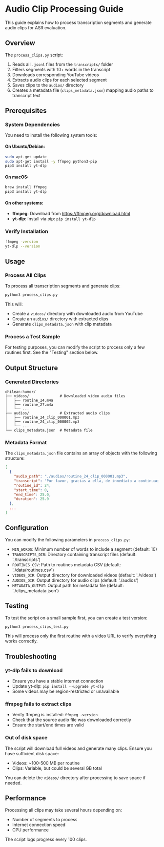 # Audio Clip Processing Guide

This guide explains how to process transcription segments and generate audio clips for ASR evaluation.

## Overview

The `process_clips.py` script:
1. Reads all `.jsonl` files from the `transcripts/` folder
2. Filters segments with 10+ words in the transcript
3. Downloads corresponding YouTube videos
4. Extracts audio clips for each selected segment
5. Saves clips to the `audios/` directory
6. Creates a metadata file (`clips_metadata.json`) mapping audio paths to transcript text

## Prerequisites

### System Dependencies

You need to install the following system tools:

#### On Ubuntu/Debian:
```bash
sudo apt-get update
sudo apt-get install -y ffmpeg python3-pip
pip3 install yt-dlp
```

#### On macOS:
```bash
brew install ffmpeg
pip3 install yt-dlp
```

#### On other systems:
- **ffmpeg**: Download from https://ffmpeg.org/download.html
- **yt-dlp**: Install via pip: `pip install yt-dlp`

### Verify Installation

```bash
ffmpeg -version
yt-dlp --version
```

## Usage

### Process All Clips

To process all transcription segments and generate clips:

```bash
python3 process_clips.py
```

This will:
- Create a `videos/` directory with downloaded audio from YouTube
- Create an `audios/` directory with extracted clips
- Generate `clips_metadata.json` with clip metadata

### Process a Test Sample

For testing purposes, you can modify the script to process only a few routines first. See the "Testing" section below.

## Output Structure

### Generated Directories

```
chilean-humor/
├── videos/              # Downloaded video audio files
│   ├── routine_24.m4a
│   ├── routine_27.m4a
│   └── ...
├── audios/              # Extracted audio clips
│   ├── routine_24_clip_000001.mp3
│   ├── routine_24_clip_000002.mp3
│   └── ...
└── clips_metadata.json  # Metadata file
```

### Metadata Format

The `clips_metadata.json` file contains an array of objects with the following structure:

```json
[
  {
    "audio_path": "./audios/routine_24_clip_000001.mp3",
    "transcript": "Por favor, gracias a ella, de inmediato a continuación...",
    "routine_id": 24,
    "start_time": 0,
    "end_time": 25.0,
    "duration": 25.0
  },
  ...
]
```

## Configuration

You can modify the following parameters in `process_clips.py`:

- `MIN_WORDS`: Minimum number of words to include a segment (default: 10)
- `TRANSCRIPTS_DIR`: Directory containing transcript files (default: './transcripts')
- `ROUTINES_CSV`: Path to routines metadata CSV (default: './data/routines.csv')
- `VIDEOS_DIR`: Output directory for downloaded videos (default: './videos')
- `AUDIOS_DIR`: Output directory for audio clips (default: './audios')
- `METADATA_OUTPUT`: Output path for metadata file (default: './clips_metadata.json')

## Testing

To test the script on a small sample first, you can create a test version:

```bash
python3 process_clips_test.py
```

This will process only the first routine with a video URL to verify everything works correctly.

## Troubleshooting

### yt-dlp fails to download

- Ensure you have a stable internet connection
- Update yt-dlp: `pip install --upgrade yt-dlp`
- Some videos may be region-restricted or unavailable

### ffmpeg fails to extract clips

- Verify ffmpeg is installed: `ffmpeg -version`
- Check that the source audio file was downloaded correctly
- Ensure the start/end times are valid

### Out of disk space

The script will download full videos and generate many clips. Ensure you have sufficient disk space:
- Videos: ~100-500 MB per routine
- Clips: Variable, but could be several GB total

You can delete the `videos/` directory after processing to save space if needed.

## Performance

Processing all clips may take several hours depending on:
- Number of segments to process
- Internet connection speed
- CPU performance

The script logs progress every 100 clips.
